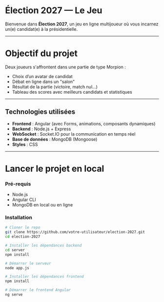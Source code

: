 # Élection 2027 — Le Jeu

Bienvenue dans **Élection 2027**, un jeu en ligne multijoueur où vous incarnez un(e) candidat(e) à la présidentielle. 

---

# Objectif du projet

Deux joueurs s'affrontent dans une partie de type Morpion :

- Choix d’un avatar de candidat
- Débat en ligne dans un "salon"
- Résultat de la partie (victoire, match nul…)
- Tableau des scores avec meilleurs candidats et statistiques

---

## Technologies utilisées

- **Frontend** : Angular (avec Forms, animations, composants dynamiques)
- **Backend** : Node.js + Express
- **WebSocket** : Socket.IO pour la communication en temps réel
- **Base de données** : MongoDB (Mongoose)
- **Styles** : CSS
---

# Lancer le projet en local

### Pré-requis

- Node.js
- Angular CLI
- MongoDB en local ou en ligne

### Installation

```bash
# Cloner le repo
git clone https://github.com/votre-utilisateur/election-2027.git
cd election-2027

# Installer les dépendances backend
cd server
npm install

# Démarrer le serveur
node app.js

# Installer les dépendances frontend
npm install

# Démarrer le frontend Angular
ng serve
